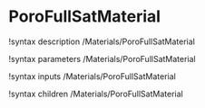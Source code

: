 <!-- MOOSE Documentation Stub: Remove this when content is added. -->

# PoroFullSatMaterial

!syntax description /Materials/PoroFullSatMaterial

!syntax parameters /Materials/PoroFullSatMaterial

!syntax inputs /Materials/PoroFullSatMaterial

!syntax children /Materials/PoroFullSatMaterial
